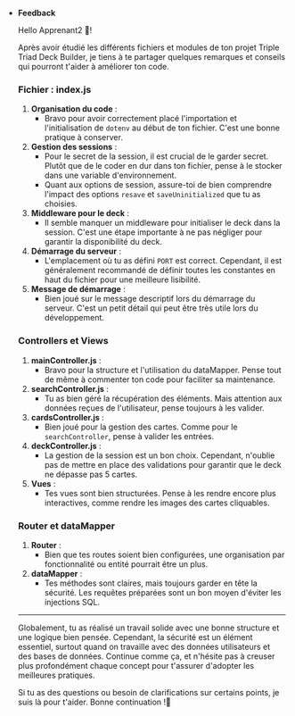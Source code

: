 - **Feedback**
    
    Hello Apprenant2 🙂!
    
    Après avoir étudié les différents fichiers et modules de ton projet Triple Triad Deck Builder, je tiens à te partager quelques remarques et conseils qui pourront t'aider à améliorer ton code.
    
    ### **Fichier : index.js**
    
    1. **Organisation du code** : 
        - Bravo pour avoir correctement placé l'importation et l'initialisation de `dotenv` au début de ton fichier. C'est une bonne pratique à conserver.
    2. **Gestion des sessions** :
        - Pour le secret de la session, il est crucial de le garder secret. Plutôt que de le coder en dur dans ton fichier, pense à le stocker dans une variable d'environnement.
        - Quant aux options de session, assure-toi de bien comprendre l'impact des options `resave` et `saveUninitialized` que tu as choisies.
    3. **Middleware pour le deck** :
        - Il semble manquer un middleware pour initialiser le deck dans la session. C'est une étape importante à ne pas négliger pour garantir la disponibilité du deck.
    4. **Démarrage du serveur** :
        - L'emplacement où tu as défini `PORT` est correct. Cependant, il est généralement recommandé de définir toutes les constantes en haut du fichier pour une meilleure lisibilité.
    5. **Message de démarrage** :
        - Bien joué sur le message descriptif lors du démarrage du serveur. C'est un petit détail qui peut être très utile lors du développement.
    
    ### **Controllers et Views**
    
    1. **mainController.js** :
        - Bravo pour la structure et l'utilisation du dataMapper. Pense tout de même à commenter ton code pour faciliter sa maintenance.
    2. **searchController.js** :
        - Tu as bien géré la récupération des éléments. Mais attention aux données reçues de l'utilisateur, pense toujours à les valider.
    3. **cardsController.js** :
        - Bien joué pour la gestion des cartes. Comme pour le `searchController`, pense à valider les entrées.
    4. **deckController.js** :
        - La gestion de la session est un bon choix. Cependant, n'oublie pas de mettre en place des validations pour garantir que le deck ne dépasse pas 5 cartes.
    5. **Vues** :
        - Tes vues sont bien structurées. Pense à les rendre encore plus interactives, comme rendre les images des cartes cliquables.
    
    ### **Router et dataMapper**
    
    1. **Router** :
        - Bien que tes routes soient bien configurées, une organisation par fonctionnalité ou entité pourrait être un plus.
    2. **dataMapper** :
        - Tes méthodes sont claires, mais toujours garder en tête la sécurité. Les requêtes préparées sont un bon moyen d'éviter les injections SQL.
    
    ---
    
    Globalement, tu as réalisé un travail solide avec une bonne structure et une logique bien pensée. Cependant, la sécurité est un élément essentiel, surtout quand on travaille avec des données utilisateurs et des bases de données. Continue comme ça, et n'hésite pas à creuser plus profondément chaque concept pour t'assurer d'adopter les meilleures pratiques.
    
    Si tu as des questions ou besoin de clarifications sur certains points, je suis là pour t'aider. Bonne continuation !🚀